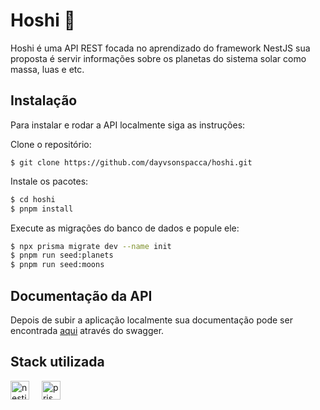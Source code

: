 
# Hoshi 🌠

Hoshi é uma API REST focada no aprendizado do framework NestJS sua proposta é servir informações sobre os planetas do sistema solar como massa, luas e etc.


## Instalação

Para instalar e rodar a API localmente siga as instruções:

Clone o repositório:
```
$ git clone https://github.com/dayvsonspacca/hoshi.git
```

Instale os pacotes:
```bash
$ cd hoshi
$ pnpm install
```

Execute as migrações do banco de dados e popule ele:
```bash
$ npx prisma migrate dev --name init
$ pnpm run seed:planets
$ pnpm run seed:moons
``` 

## Documentação da API

Depois de subir a aplicação localmente sua documentação pode ser encontrada [aqui](http://localhost:3000/api) através do swagger.

## Stack utilizada
<div align="left">
  <img src="https://cdn.jsdelivr.net/gh/devicons/devicon/icons/nestjs/nestjs-plain.svg" height="30" alt="nestjs logo"  />
  <img width="12" />
  <img src="https://skillicons.dev/icons?i=prisma" height="30" alt="prisma logo"  />
</div>
